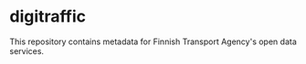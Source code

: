 # digitraffic

This repository contains metadata for Finnish Transport Agency's open data services.
